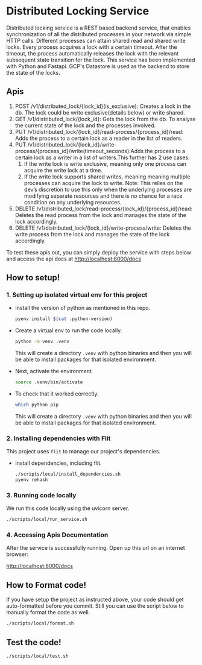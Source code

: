 # Distributed Locking Service
Distributed locking service is a REST based backend service, that enables synchronization of all the distributed processes in your network via simple HTTP calls. 
Different processes can attain shared read and shared write locks. Every process acquires a lock with a certain timeout. 
After the timeout, the process automatically releases the lock with the relevant subsequent state transition for the lock. 
This service has been implemented with Python and Fastapi. GCP's Datastore is used as the backend to store the state of the locks.


## Apis
1. POST /v1/distributed_lock/{lock_id}(is_exclusive): Creates a lock in the db. The lock could be write exclusive(details below) or write shared.
2. GET /v1/distributed_lock/{lock_id}: Gets the lock from the db. To analyse the current state of the lock and the processes involved.
3. PUT /v1/distributed_lock/{lock_id}/read-process/{process_id}/read: Adds the process to a certain lock as a reader in the list of readers.
4. PUT /v1/distributed_lock/{lock_id}/write-process/{process_id}/write(timeout_seconds):Adds the process to a certain lock as a writer in a list of writers.This further has 2 use cases:
   1. If the write lock is write exclusive, meaning only one process can acquire the write lock at a time.
   2. If the write lock supports shared writes, meaning meaning multiple processes can acquire the lock to write. Note: This relies on the dev’s discretion to use this only when the underlying processes are modifying separate resources and there is no chance for a race condition on any underlying resources.
5. DELETE /v1/distributed_lock/read-process/{lock_id}/{process_id}/read: Deletes the read process from the lock and manages the state of the lock accordingly.
6. DELETE /v1/distributed_lock/{lock_id}/write-process/write: Deletes the write process from the lock and manages the state of the lock accordingly.

To test these apis out, you can simply deploy the service with steps below and access the api docs at [http://localhost:8000/docs](http://localhost:8000/docs)

## How to setup!

### 1. Setting up isolated virtual env for this project

- Install the version of python as mentioned in this repo.

    ```sh
    pyenv install $(cat .python-version)
    ```


- Create a virtual env to run the code locally.
    ```sh
    python -m venv .venv
    ```

    This will create a directory `.venv` with python binaries and then you will be able to install packages for that isolated environment.


- Next, activate the environment.

    ```sh
    source .venv/bin/activate
    ```

- To check that it worked correctly.

    ```sh
    which python pip
    ```

    This will create a directory `.venv` with python binaries and then you will be able to install packages for that isolated environment.

### 2. Installing dependencies with Flit

This project uses `flit` to manage our project's dependencies.

- Install dependencies, including flit.

    ```sh
    ./scripts/local/install_dependencies.sh
    pyenv rehash
    ```

### 3. Running code locally

We run this code locally using the uvicorn server.

  ```sh
  ./scripts/local/run_service.sh
  ```

### 4. Accessing Apis Documentation

After the service is successfully running. Open up this url on an internet browser:

[http://localhost:8000/docs](http://localhost:8000/docs)

## How to Format code!
If you have setup the project as instructed above, your code should get auto-formatted before you commit. Still you can use the script below to manually format the code as well.
```sh
./scripts/local/format.sh
```


## Test the code!

```sh
./scripts/local/test.sh
```
